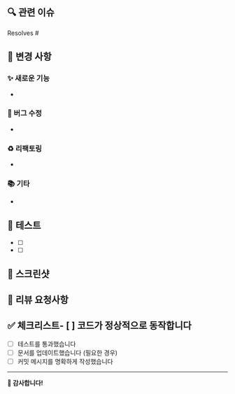 ## 🔍 관련 이슈<!-- 이 PR과 관련된 이슈를 링크해주세요 -->

Resolves #

## 📝 변경 사항<!-- 이 PR에서 어떤 것이 변경되었나요? -->

### ✨ 새로운 기능

-

### 🐛 버그 수정

-

### ♻️ 리팩토링

-

### 📚 기타

-

## 🧪 테스트<!-- 어떤 테스트를 진행했나요? -->

- [ ]
- [ ]

## 📸 스크린샷<!-- UI 변경사항이 있다면 스크린샷을 첨부해주세요 -->

## 💬 리뷰 요청사항<!-- 리뷰어가 특별히 확인해주었으면 하는 부분 -->

## ✅ 체크리스트- [ ] 코드가 정상적으로 동작합니다

- [ ] 테스트를 통과했습니다
- [ ] 문서를 업데이트했습니다 (필요한 경우)
- [ ] 커밋 메시지를 명확하게 작성했습니다

---

**🙏 감사합니다!**
